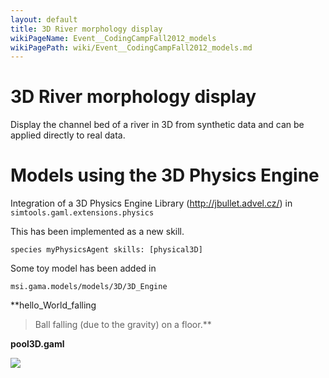 ```yaml
---
layout: default
title: 3D River morphology display
wikiPageName: Event__CodingCampFall2012_models
wikiPagePath: wiki/Event__CodingCampFall2012_models.md
---
```



# 3D River morphology display

Display the channel bed of a river in 3D from synthetic data and can be applied directly to real data.


# Models using the 3D Physics Engine

Integration of a 3D Physics Engine Library (http://jbullet.advel.cz/) in `simtools.gaml.extensions.physics`

This has been implemented as a new skill.

```
species myPhysicsAgent skills: [physical3D]
```

Some toy model has been added in

```
msi.gama.models/models/3D/3D_Engine
```

**hello\_World\_falling
> Ball falling (due to the gravity) on a floor.**

**pool3D.gaml**

[![](http://gama-platform.googlecode.com/files/Pool_3D.png)](http://gama-platform.googlecode.com/files/Pool_3D.mov)
